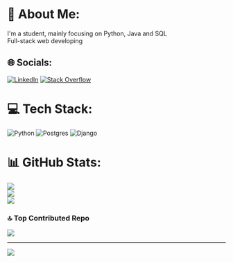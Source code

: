 # 💫 About Me:
I'm a student, mainly focusing on Python, Java and SQL<br>Full-stack web developing<br>


## 🌐 Socials:
[![LinkedIn](https://img.shields.io/badge/LinkedIn-%230077B5.svg?logo=linkedin&logoColor=white)](https://linkedin.com/in/giovanni-di-giuseppe-732082312) [![Stack Overflow](https://img.shields.io/badge/-Stackoverflow-FE7A16?logo=stack-overflow&logoColor=white)](https://stackoverflow.com/users/giovanni-di-giuseppe) 

# 💻 Tech Stack:
![Python](https://img.shields.io/badge/python-3670A0?style=for-the-badge&logo=python&logoColor=ffdd54) ![Postgres](https://img.shields.io/badge/postgres-%23316192.svg?style=for-the-badge&logo=postgresql&logoColor=white) ![Django](https://img.shields.io/badge/django-%23092E20.svg?style=for-the-badge&logo=django&logoColor=white)
# 📊 GitHub Stats:
![](https://github-readme-stats.vercel.app/api?username=Banana-Giova&theme=dracula&hide_border=false&include_all_commits=false&count_private=false)<br/>
![](https://github-readme-streak-stats.herokuapp.com/?user=Banana-Giova&theme=dracula&hide_border=false)<br/>
![](https://github-readme-stats.vercel.app/api/top-langs/?username=Banana-Giova&theme=dracula&hide_border=false&include_all_commits=false&count_private=false&layout=compact)

### 🔝 Top Contributed Repo
![](https://github-contributor-stats.vercel.app/api?username=Banana-Giova&limit=5&theme=dracula&combine_all_yearly_contributions=true)

---
[![](https://visitcount.itsvg.in/api?id=Banana-Giova&icon=6&color=4)](https://visitcount.itsvg.in)

<!-- Proudly created with GPRM ( https://gprm.itsvg.in ) -->
